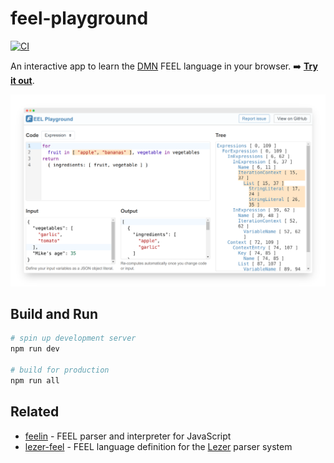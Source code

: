# feel-playground

[![CI](https://github.com/nikku/feel-playground/actions/workflows/CI.yml/badge.svg)](https://github.com/nikku/feel-playground/actions/workflows/CI.yml)

An interactive app to learn the [DMN](https://www.omg.org/dmn/) FEEL language in your browser. 
:arrow_right: [**Try it out**](https://nikku.github.io/feel-playground).


[![FEEL playground screenshot](./docs/screenshot.png)](https://nikku.github.io/feel-playground)


## Build and Run

```sh
# spin up development server
npm run dev

# build for production
npm run all
```


## Related

* [feelin](https://github.com/nikku/feelin) - FEEL parser and interpreter for JavaScript
* [lezer-feel](https://github.com/nikku/lezer-feel) - FEEL language definition for the [Lezer](https://lezer.codemirror.net/) parser system 
